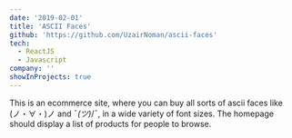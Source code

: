 ```yaml
---
date: '2019-02-01'
title: 'ASCII Faces'
github: 'https://github.com/UzairNoman/ascii-faces'
tech:
  - ReactJS
  - Javascript
company: ''
showInProjects: true
---
```


This is an ecommerce site, where you can buy all sorts of ascii faces like (ノ・∀・)ノ and ¯*(ツ)*/¯, in a wide variety of font sizes. The homepage should display a list of products for people to browse.
